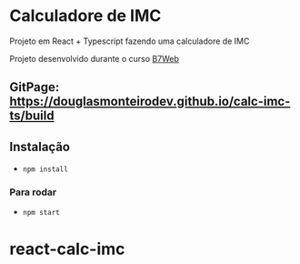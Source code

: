 # Calculadore de IMC

Projeto em React + Typescript fazendo uma calculadore de IMC

Projeto desenvolvido durante o curso [B7Web](https://b7web.com.br)

## GitPage: https://douglasmonteirodev.github.io/calc-imc-ts/build

## Instalação

-   `npm install`

### Para rodar

-   `npm start`

# react-calc-imc
